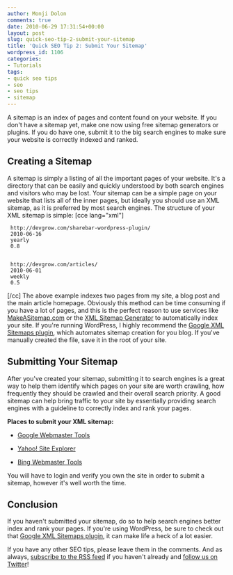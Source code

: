 ```yaml
---
author: Monji Dolon
comments: true
date: 2010-06-29 17:31:54+00:00
layout: post
slug: quick-seo-tip-2-submit-your-sitemap
title: 'Quick SEO Tip 2: Submit Your Sitemap'
wordpress_id: 1106
categories:
- Tutorials
tags:
- quick seo tips
- seo
- seo tips
- sitemap
---
```


A sitemap is an index of pages and content found on your website.  If you don't have a sitemap yet, make one now using free sitemap generators or plugins.  If you do have one, submit it to the big search engines to make sure your website is correctly indexed and ranked.



## Creating a Sitemap


A sitemap is simply a listing of all the important pages of your website.  It's a directory that can be easily and quickly understood by both search engines and visitors who may be lost.  Your sitemap can be a simple page on your website that lists all of the inner pages, but ideally you should use an XML sitemap, as it is preferred by most search engines.  The structure of your XML sitemap is simple:
[cce lang="xml"]



     http://devgrow.com/sharebar-wordpress-plugin/
     2010-06-16
     yearly
     0.8


     http://devgrow.com/articles/
     2010-06-01
     weekly
     0.5


[/cc]
The above example indexes two pages from my site, a blog post and the main article homepage.  Obviously this method can be time consuming if you have a lot of pages, and this is the perfect reason to use services like [MakeASitemap.com](http://www.makeasitemap.com/) or the [XML Sitemap Generator](http://www.xml-sitemaps.com/) to automatically index your site.  If you're running WordPress, I highly recommend the [Google XML Sitemaps plugin](http://www.arnebrachhold.de/redir/sitemap-home/), which automates sitemap creation for you blog.  If you've manually created the file, save it in the root of your site.



## Submitting Your Sitemap


After you've created your sitemap, submitting it to search engines is a great way to help them identify which pages on your site are worth crawling, how frequently they should be crawled and their overall search priority.  A good sitemap can help bring traffic to your site by essentially providing search engines with a guideline to correctly index and rank your pages.

**Places to submit your XML sitemap:**




  * [Google Webmaster Tools](http://google.com/webmasters/)


  * [Yahoo! Site Explorer](http://siteexplorer.search.yahoo.com/)


  * [Bing Webmaster Tools](http://www.bing.com/webmaster)


You will have to login and verify you own the site in order to submit a sitemap, however it's well worth the time.


## Conclusion


If you haven't submitted your sitemap, do so to help search engines better index and rank your pages.  If you're using WordPress, be sure to check out that [Google XML Sitemaps plugin](http://www.arnebrachhold.de/redir/sitemap-home/), it can make life a heck of a lot easier.

If you have any other SEO tips, please leave them in the comments.  And as always, [subscribe to the RSS feed](http://feeds.feedburner.com/devgrow) if you haven't already and [follow us on Twitter](http://twitter.com/ThinkDevGrow)!
